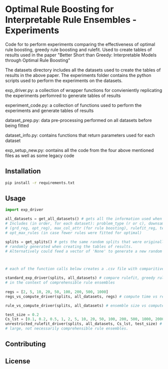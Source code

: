 # Optimal Rule Boosting for Interpretable Rule Ensembles - Experiments

 Code for to perform experiments comparing the effectiveness of optimal
 rule boosting, greedy rule boosting and rulefit. Used to
  create tables of results used in the paper 
  "Better Short than Greedy: Interpretable Models through Optimal Rule Boosting"

The datasets directory includes all the datasets used to create the tables of results in the above paper. 
The experiments folder contains the python scripts used to perform the experiments on the datasets.

exp_driver.py: a collection of wrapper functions for convieniently replicating the experiments perfomred 
to generate tables of results

experiment_code.py: a collection of functions used to perform the experiments and generate tables of results

dataset_prep.py: data pre-processing performed on all datasets before being fitted

dataset_info.py: contains functions that return parameters used for each dataset

exp_setup_new.py: oontains all the code from the four above mentioned files as well as some legacy code
## Installation


```bash
pip install -r requirements.txt
```

## Usage

```python
import exp_driver

all_datasets = get_all_datasets() # gets all the information used when when creating the original tables of results.
# Includes (in order, for each dataset): problem_type (r or c), downsample_size (on dataset), max_rules,
# (grd_reg, opt_reg), max_col_attr (for rule boosting), rulefit_reg, test_size, repeats, pos_class,
# opt_max_rules (in case fewer rules were fitted for optimal)

splits = get_splits() # gets the same random splits that were originally 
# randomly generated when creating the tables of results.
# Alternatively could feed a vector of 'None' to generate a new random table



# each of the function calls below creates a .csv file with comparitive results.

standard_exp_driver(splits, all_datasets) # compare rulefit, greedy rule booting and optimal rule boosting.
# in the context of comprehensible rule ensembles
 
regs = [2, 5, 10, 20, 50, 100, 200, 500, 1000]
regs_vs_compute_driver(splits, all_datasets, regs) # compute time vs regularisation for optimal rule boosting

rule_vs_compute_driver(splits, all_datasets) # ensemble size vs compute time for optimal rule boosting. 

test_size = 0.2
Cs_lst = [0.1, 0.2, 0.5, 1, 2, 5, 10, 20, 50, 100, 200, 500, 1000, 2000, 5000, 10000]
unrestricted_rulefit_driver(splits, all_datasets, Cs_lst, test_size) # rulefit for a variety of Cs values which create
# large, not necessarily comprehensible rule ensembles. 
```

## Contributing

## License
